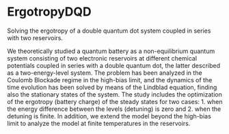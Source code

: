 # ErgotropyDQD
Solving the ergotropy of a double quantum dot system coupled in series with two reservoirs. 

We theoretically studied a quantum battery as a non-equilibrium quantum system consisting of two electronic reservoirs at different chemical potentials coupled in series with a double quantum dot, the latter described as a two-energy-level system. The problem has been analyzed in the Coulomb Blockade regime in the high-bias limit, and the dynamics of the time evolution has been solved by means of the Lindblad equation, finding also the stationary states of the system. The study includes the optimization of the ergotropy (battery charge) of the steady states for two cases: 1. when the energy difference between the levels (detuning) is zero and 2. when the detuning is finite. In addition, we extend the model beyond the high-bias limit to analyze the model at finite temperatures in the reservoirs.
